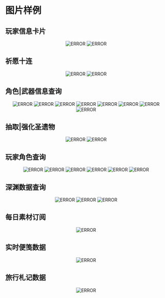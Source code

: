 # 图片样例

## 玩家信息卡片

<center class="half">
  <img :src="$withBase('/demo/genshin/card.png')" alt="ERROR"/>
  <img :src="$withBase('/demo/genshin/user-base.png')" alt="ERROR"/>
</center>

## 祈愿十连

<center class="half">
  <img :src="$withBase('/demo/genshin/wish-character.png')" alt="ERROR"/>
  <img :src="$withBase('/demo/genshin/wish-weapon.png')" alt="ERROR"/>
</center>

## 角色|武器信息查询

<center class="half">
  <img :src="$withBase('/demo/genshin/info-character-5.png')" alt="ERROR"/>
  <img :src="$withBase('/demo/genshin/info-character-4.png')" alt="ERROR"/>
  <img :src="$withBase('/demo/genshin/info-weapon-5.png')" alt="ERROR"/>
  <img :src="$withBase('/demo/genshin/info-weapon-4.png')" alt="ERROR"/>
  <img :src="$withBase('/demo/genshin/info-weapon-3.png')" alt="ERROR"/>
  <img :src="$withBase('/demo/genshin/info-artifact-5.png')" alt="ERROR"/>
  <img :src="$withBase('/demo/genshin/info-artifact-4.png')" alt="ERROR"/>
  <img :src="$withBase('/demo/genshin/info-artifact-3.png')" alt="ERROR"/>
</center>

## 抽取|强化圣遗物

<center class="half">
  <img :src="$withBase('/demo/genshin/art.png')" alt="ERROR"/>
  <img :src="$withBase('/demo/genshin/imp.png')" alt="ERROR"/>
</center>

## 玩家角色查询

<center class="half">
  <img :src="$withBase('/demo/genshin/char-anemo.png')" alt="ERROR"/>
  <img :src="$withBase('/demo/genshin/char-geo.png')" alt="ERROR"/>
  <img :src="$withBase('/demo/genshin/char-cyro.png')" alt="ERROR"/>
  <img :src="$withBase('/demo/genshin/char-hydro.png')" alt="ERROR"/>
  <img :src="$withBase('/demo/genshin/char-pyro.png')" alt="ERROR"/>
  <img :src="$withBase('/demo/genshin/char-electro.png')" alt="ERROR"/>
</center>

## 深渊数据查询

<center class="half">
  <img :src="$withBase('/demo/genshin/aby-overview.png')" alt="ERROR"/>
  <img :src="$withBase('/demo/genshin/aby-floor.png')" alt="ERROR"/>
  <img :src="$withBase('/demo/genshin/aby-single.png')" alt="ERROR"/>
</center>

## 每日素材订阅

<center class="half">
  <img :src="$withBase('/demo/genshin/daily.png')" alt="ERROR"/>
</center>

## 实时便笺数据

<center class="half">
  <img :src="$withBase('/demo/genshin/note.png')" alt="ERROR"/>
</center>

## 旅行札记数据

<center class="half">
  <img :src="$withBase('/demo/genshin/led.png')" alt="ERROR"/>
</center>
